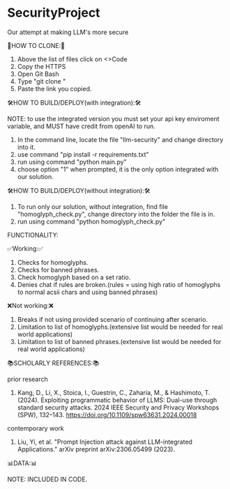 # SecurityProject
Our attempt at making LLM's more secure

:bookmark_tabs:HOW TO CLONE::bookmark_tabs:
1. Above the list of files click on <>Code
2. Copy the HTTPS
3. Open Git Bash
4. Type "git clone "
5. Paste the link you copied.

:hammer_and_wrench:HOW TO BUILD/DEPLOY(with integration)::hammer_and_wrench:

NOTE: to use the integrated version you must set your api key enviroment variable, and MUST have credit from openAI to run.
1. In the command line, locate the file "llm-security" and change directory into it.
2. use command "pip install -r requirements.txt"
3. run using command "python main.py"
4. choose option "1" when prompted, it is the only option integrated with our solution.

:hammer_and_wrench:HOW TO BUILD/DEPLOY(without integration)::hammer_and_wrench:
1. To run only our solution, without integration, find file "homoglyph_check.py", change directory into the folder the file is in.
2. run using command "python homoglyph_check.py"


FUNCTIONALITY:

:white_check_mark:Working::white_check_mark:
1. Checks for homoglyphs.
2. Checks for banned phrases.
3. Check homoglyph based on a set ratio.
4. Denies chat if rules are broken.(rules = using high ratio of homoglyphs to normal acsii chars and using banned phrases)

:x:Not working::x:
1. Breaks if not using provided scenario of continuing after scenario.
2. Limitation to list of homoglyphs.(extensive list would be needed for real world applications)
3. Limitation to list of banned phrases.(extensive list would be needed for real world applications)

:books:SCHOLARLY REFERENCES::books:

prior research
1. Kang, D., Li, X., Stoica, I., Guestrin, C., Zaharia, M., & Hashimoto, T. (2024). Exploiting programmatic behavior of LLMS: Dual-use through standard security attacks. 2024 IEEE Security and Privacy Workshops (SPW), 132–143. https://doi.org/10.1109/spw63631.2024.00018

contemporary work
1. Liu, Yi, et al. "Prompt Injection attack against LLM-integrated Applications." arXiv preprint 
arXiv:2306.05499 (2023).

:bar_chart:DATA::bar_chart:

NOTE: INCLUDED IN CODE.
